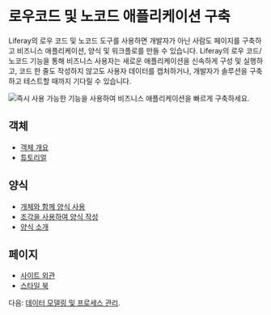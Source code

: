 # 로우코드 및 노코드 애플리케이션 구축

Liferay의 로우 코드 및 노코드 도구를 사용하면 개발자가 아닌 사람도 페이지를 구축하고 비즈니스 애플리케이션, 양식 및 워크플로를 만들 수 있습니다. Liferay의 로우 코드/노코드 기능을 통해 비즈니스 사용자는 새로운 애플리케이션을 신속하게 구성 및 실행하고, 코드 한 줄도 작성하지 않고도 사용자 데이터를 캡처하거나, 개발자가 솔루션을 구축하고 테스트할 때까지 기다릴 수 있습니다.

![즉시 사용 가능한 기능을 사용하여 비즈니스 애플리케이션을 빠르게 구축하세요.](./low-code-no-code-application-building/images/01.png)

## 객체

* [객체 개요](https://learn.liferay.com/w/dxp/building-applications/objects)
* [튜토리얼](https://learn.liferay.com/w/dxp/building-applications/objects/objects-tutorials)

## 양식

* [개체와 함께 양식 사용](https://learn.liferay.com/w/dxp/building-applications/objects/using-forms-with-objects)
* [조각을 사용하여 양식 작성](https://learn.liferay.com/w/dxp/building-applications/objects/using-fragments-to-build-forms)
* [양식 소개](https://learn.liferay.com/w/dxp/process-automation/forms/introduction-to-forms)

## 페이지

* [사이트 외관](https://learn.liferay.com/w/dxp/site-building/site-appearance/site-appearance)
* [스타일 북](https://learn.liferay.com/w/dxp/site-building/site-appearance/style-books/using-a-style-book-to-standardize-site-appearance)

다음: [데이터 모델링 및 프로세스 관리](./data-modeling-and-process-management.md).
